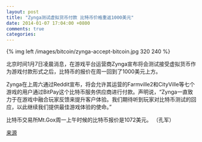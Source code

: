 ```yaml
---
layout: post
title: "Zynga测试虚拟货币付款 比特币价格重返1000美元"
date: 2014-01-07 17:04:00 +0800
comments: true
categories: 
---
```


{% img left /images/bitcoin/zynga-accept-bitcoin.jpg 320 240 %}

北京时间1月7日凌晨消息，在游戏平台运营商Zynga宣布将会测试接受虚拟货币作为游戏付款形式之后，比特币的报价在周一回到了1000美元上方。

Zynga在上周六通过Reddit宣布，将会允许其运营的Farmville2和CityVille等七个游戏的用户通过BitPay这个比特币服务供应商进行付款。声明说，“Zynga一直致力于在游戏中融合玩家反馈来提升客户体验。我们期待听到玩家对比特币测试的回应，以此继续我们提供最佳游戏体验的使命。”

比特币交易所Mt.Gox周一上午时候的比特币报价是1072美元。 （孔军）

[来源](http://finance.qq.com/a/20140107/000593.htm)